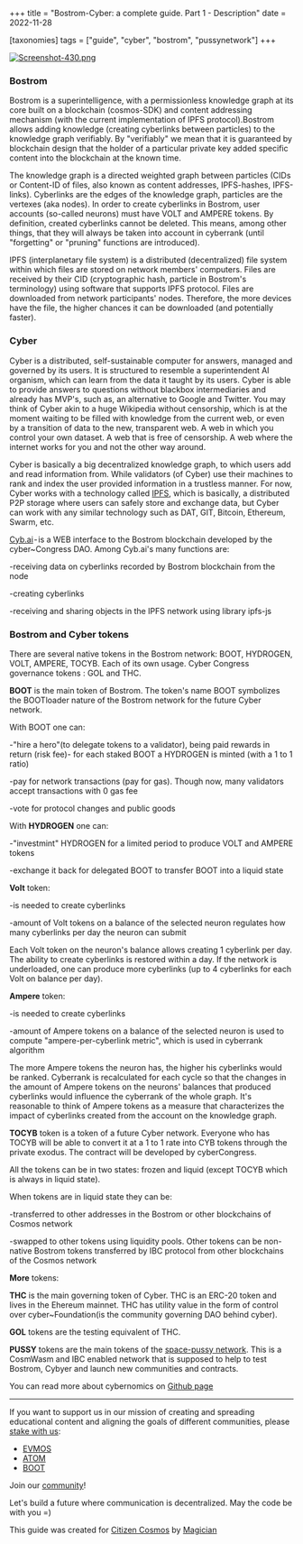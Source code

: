 +++
title = "Bostrom-Cyber: a complete guide. Part 1 - Description"
date = 2022-11-28

[taxonomies]
tags = ["guide", "cyber", "bostrom", "pussynetwork"]
+++

[![Screenshot-430.png](https://i.postimg.cc/V6zW89PN/Screenshot-430.png)](https://postimg.cc/8Fn6d658)
### Bostrom
Bostrom is a superintelligence, with a permissionless knowledge graph at its core built on a blockchain (cosmos-SDK) and content addressing mechanism (with the current implementation of IPFS protocol).Bostrom allows adding knowledge (creating cyberlinks between particles) to the knowledge graph verifiably. By "verifiably" we mean that it is guaranteed by blockchain design that the holder of a particular private key added specific content into the blockchain at the known time.

<!-- more -->

The knowledge graph is a directed weighted graph between particles (CIDs or Content-ID of files, also known as content addresses, IPFS-hashes, IPFS-links).
Cyberlinks are the edges of the knowledge graph, particles are the vertexes (aka nodes). In order to create cyberlinks in Bostrom, user accounts (so-called neurons) must have VOLT and AMPERE tokens. By definition, created cyberlinks cannot be deleted. This means, among other things, that they will always be taken into account in cyberrank (until "forgetting" or "pruning" functions are introduced).

<!-- more -->


IPFS (interplanetary file system) is a distributed (decentralized) file system within which files are stored on network members' computers. Files are received by their CID (cryptographic hash, particle in Bostrom's terminology) using software that supports IPFS protocol.
Files are downloaded from network participants' nodes. Therefore, the more devices have the file, the higher chances it can be downloaded (and potentially faster).

### Cyber
Cyber is a distributed, self-sustainable computer for answers, managed and governed by its users. It is structured to resemble a superintendent AI organism, which can learn from the data it taught by its users. Cyber is able to provide answers to questions without blackbox intermediaries and already has MVP's, such as, an alternative to Google and Twitter.
You may think of Cyber akin to a huge Wikipedia without censorship, which is at the moment waiting to be filled with knowledge from the current web, or even by a transition of data to the new, transparent web. A web in which you control your own dataset. A web that is free of censorship. A web where the internet works for you and not the other way around.

Cyber is basically a big decentralized knowledge graph, to which users add and read information from. While validators (of Cyber) use their machines to rank and index the user provided information in a trustless manner. For now, Cyber works with a technology called [IPFS](https://ipfs.tech/), which is basically, a distributed P2P storage where users can safely store and exchange data, but Cyber can work with any similar technology such as DAT, GIT, Bitcoin, Ethereum, Swarm, etc.

[Cyb.ai](https://cyb.ai/) - is a WEB interface to the Bostrom blockchain developed by the cyber~Congress DAO. Among Cyb.ai's many functions are:

-receiving data on cyberlinks recorded by Bostrom blockchain from the node

-creating cyberlinks

-receiving and sharing objects in the IPFS network using library ipfs-js

### Bostrom and Cyber tokens
There are several native tokens in the Bostrom network: BOOT, HYDROGEN, VOLT, AMPERE, TOCYB. Each of its own usage.
Cyber Congress governance tokens : GOL and THC.

**BOOT** is the main token of Bostrom. The token's name BOOT symbolizes the BOOTloader nature of the Bostrom network for the future Cyber network.

With BOOT one can:

-"hire a hero"(to delegate tokens to a validator), being paid rewards in return (risk fee)- for each staked BOOT a HYDROGEN is minted (with a 1 to 1 ratio)

-pay for network transactions (pay for gas). Though now, many validators accept transactions with 0 gas fee

-vote for protocol changes and public goods

With **HYDROGEN** one can:

-"investmint" HYDROGEN for a limited period to produce VOLT and AMPERE tokens

-exchange it back for delegated BOOT to transfer BOOT into a liquid state

**Volt** token:

-is needed to create cyberlinks

-amount of Volt tokens on a balance of the selected neuron regulates how many cyberlinks per day the neuron can submit

Each Volt token on the neuron's balance allows creating 1 cyberlink per day. The ability to create cyberlinks is restored within a day.
If the network is underloaded, one can produce more cyberlinks (up to 4 cyberlinks for each Volt on balance per day).

**Ampere** token:

-is needed to create cyberlinks

-amount of Ampere tokens on a balance of the selected neuron is used to compute "ampere-per-cyberlink metric", which is used in cyberrank algorithm

The more Ampere tokens the neuron has, the higher his cyberlinks would be ranked. Cyberrank is recalculated for each cycle so that the changes in the amount of Ampere tokens on the neurons' balances that produced cyberlinks would influence the cyberrank of the whole graph. It's reasonable to think of Ampere tokens as a measure that characterizes the impact of cyberlinks created from the account on the knowledge graph.

**TOCYB** token is a token of a future Cyber network. Everyone who has TOCYB will be able to convert it at a 1 to 1 rate into CYB tokens through the private exodus. The contract will be developed by cyberCongress.

All the tokens can be in two states: frozen and liquid (except TOCYB which is always in liquid state).

When tokens are in liquid state they can be:

-transferred to other addresses in the Bostrom or other blockchains of Cosmos network

-swapped to other tokens using liquidity pools. Other tokens can be non-native Bostrom tokens transferred by IBC protocol from other blockchains of the Cosmos network

**More** tokens:

**THC** is the main governing token of Cyber. THC is an ERC-20 token and lives in the Ehereum mainnet. THC has utility value in the form of control over cyber~Foundation(is the community governing DAO behind cyber).

**GOL** tokens are the testing equivalent of THC.

**PUSSY** tokens are the main tokens of the [space-pussy network](https://space-pussy.cyb.ai/). This is a CosmWasm and IBC enabled network that is supposed to help to test Bostrom, Cybyer and launch new communities and contracts.

You can read more about cybernomics on [Github page](https://github.com/cybercongress/cybernomics/blob/main/bostrom/README.md)

------------------------------------------------------------------------------------------------------------------------------------------------------------------
If you want to support us in our mission of creating and spreading educational content and aligning the goals of different communities, please [stake with us](https://www.citizencosmos.space/staking):
- [EVMOS](https://wallet.keplr.app/chains/evmos?modal=validator&chain=evmos_9001-2&validator_address=evmosvaloper1mtwvpdd57gpkyejd566s24afr9zm5ryq8gwpvj) 
- [ATOM](https://wallet.keplr.app/chains/cosmos-hub?modal=validator&chain=cosmoshub-4&validator_address=cosmosvaloper1e859xaue4k2jzqw20cv6l7p3tmc378pc3k8g2u) 
- [BOOT](https://wallet.keplr.app/chains/bostrom?modal=validator&chain=bostrom&validator_address=bostromvaloper1f7nx65pmayfenpfwzwaamwas4ygmvalqj6dz5r)

Join our [community](https://discord.gg/kJaG3EucCX)! 

Let's build a future where communication is decentralized. May the code be with you =) 

This guide was created for [Citizen Cosmos](https://www.citizencosmos.space/) by [Magician](https://t.me/magican_n)

